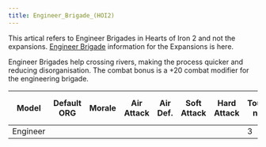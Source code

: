 ```yaml
---
title: Engineer_Brigade_(HOI2)
---
```

 This artical refers to Engineer Brigades in Hearts of Iron 2 and not the expansions. [Engineer Brigade](/wiki/Engineer_Brigade "Engineer Brigade") information for the Expansions is here.

Engineer Brigades help crossing rivers, making the process quicker and reducing disorganisation. The combat bonus is a +20 combat modifier for the engineering brigade.

| Model | Default ORG | Morale | Air Attack | Air Def. | Soft Attack | Hard Attack | Tough-ness | Defens-iveness | Soft-ness |  | Cost | Build-time | Man-power | Max Speed | Supply Cons. | Fuel Cons. | Supp. | Transp. Weight | Upgrade Time Factor | Upgrade Cost Factor | Speed Cap Art | Speed Cap Eng | Speed Cap AT | Speed Cap AA |
| --- | --- | --- | --- | --- | --- | --- | --- | --- | --- | --- | --- | --- | --- | --- | --- | --- | --- | --- | --- | --- | --- | --- | --- | --- |
| Engineer |  |  |  |  |  |  | 3 | 5 |  |  | 4 | 45 | 2 | 1 | 0.3 |  |  |  | 0.5 | 1.0 |  |  |  |  |